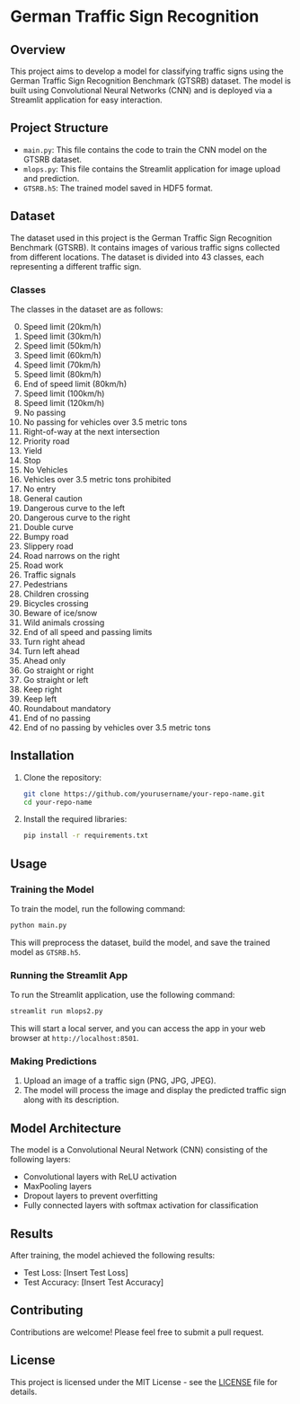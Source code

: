 
# German Traffic Sign Recognition

## Overview

This project aims to develop a model for classifying traffic signs using the German Traffic Sign Recognition Benchmark (GTSRB) dataset. The model is built using Convolutional Neural Networks (CNN) and is deployed via a Streamlit application for easy interaction.

## Project Structure

- `main.py`: This file contains the code to train the CNN model on the GTSRB dataset.
- `mlops.py`: This file contains the Streamlit application for image upload and prediction.
- `GTSRB.h5`: The trained model saved in HDF5 format.

## Dataset

The dataset used in this project is the German Traffic Sign Recognition Benchmark (GTSRB). It contains images of various traffic signs collected from different locations. The dataset is divided into 43 classes, each representing a different traffic sign.

### Classes

The classes in the dataset are as follows:

0. Speed limit (20km/h)
1. Speed limit (30km/h)
2. Speed limit (50km/h)
3. Speed limit (60km/h)
4. Speed limit (70km/h)
5. Speed limit (80km/h)
6. End of speed limit (80km/h)
7. Speed limit (100km/h)
8. Speed limit (120km/h)
9. No passing
10. No passing for vehicles over 3.5 metric tons
11. Right-of-way at the next intersection
12. Priority road
13. Yield
14. Stop
15. No Vehicles
16. Vehicles over 3.5 metric tons prohibited
17. No entry
18. General caution
19. Dangerous curve to the left
20. Dangerous curve to the right
21. Double curve
22. Bumpy road
23. Slippery road
24. Road narrows on the right
25. Road work
26. Traffic signals
27. Pedestrians
28. Children crossing
29. Bicycles crossing
30. Beware of ice/snow
31. Wild animals crossing
32. End of all speed and passing limits
33. Turn right ahead
34. Turn left ahead
35. Ahead only
36. Go straight or right
37. Go straight or left
38. Keep right
39. Keep left
40. Roundabout mandatory
41. End of no passing
42. End of no passing by vehicles over 3.5 metric tons

## Installation

1. Clone the repository:
   ```bash
   git clone https://github.com/yourusername/your-repo-name.git
   cd your-repo-name
   ```

2. Install the required libraries:
   ```bash
   pip install -r requirements.txt
   ```

## Usage

### Training the Model

To train the model, run the following command:
```bash
python main.py
```

This will preprocess the dataset, build the model, and save the trained model as `GTSRB.h5`.

### Running the Streamlit App

To run the Streamlit application, use the following command:
```bash
streamlit run mlops2.py
```

This will start a local server, and you can access the app in your web browser at `http://localhost:8501`.

### Making Predictions

1. Upload an image of a traffic sign (PNG, JPG, JPEG).
2. The model will process the image and display the predicted traffic sign along with its description.

## Model Architecture

The model is a Convolutional Neural Network (CNN) consisting of the following layers:

- Convolutional layers with ReLU activation
- MaxPooling layers
- Dropout layers to prevent overfitting
- Fully connected layers with softmax activation for classification

## Results

After training, the model achieved the following results:
- Test Loss: [Insert Test Loss]
- Test Accuracy: [Insert Test Accuracy]

## Contributing

Contributions are welcome! Please feel free to submit a pull request.

## License

This project is licensed under the MIT License - see the [LICENSE](LICENSE) file for details.
